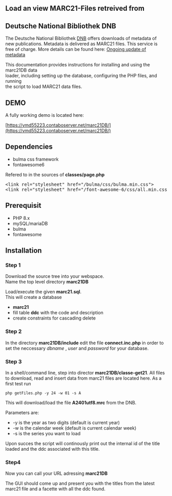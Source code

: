 
## Load an view MARC21-Files retreived from ##
## Deutsche National Bibliothek DNB ##


The Deutsche National Bibliothek [DNB](https://www.dnb.de/DE/Home/home_node.html) offers downloads of metadata of new
publications. Metadata is delivered as MARC21 files. This service is free of charge.
More details can be found here: [Ongoing update of metadata](https://www.dnb.de/EN/Professionell/Metadatendienste/Datenbezug/Laufend/laufend_node.html) 


This documentation provides instructions for installing and using the marc21DB data  
loader, including setting up the database, configuring the PHP files, and running  
the script to load MARC21 data files.
## **DEMO**

A fully working demo is located here:

[https://vmd55223.contaboserver.net/marc21DB/](https://vmd55223.contaboserver.net/marc21DB/)


## Dependencies

- bulma css framework
- fontawesome6

Refered to in the sources of **classes/page.php**  

<pre>
&lt;link rel="stylesheet" href="/bulma/css/bulma.min.css">   
&ltlink rel="stylesheet" href="/font-awesome-6/css/all.min.css">  
</pre>

## Prerequisit

- PHP 8.x
- mySQL/mariaDB
- bulma
- fontawesome

## Installation

### Step 1 

Download the source tree into your webspace.  
Name the top level directory **marc21DB**

Load/execute the given **marc21.sql**.  
This will create a database 

- **marc21**
- fill table **ddc** with the code and description
- create constraints for cascading delete   

### Step 2

In the directory **marc21DB/include** edit the file **connect.inc.php** in order to set
the neccessary _dbname_ , _user_ and _password_ for your database.   

### Step 3

In a shell/command line, step into director **marc21DB/classe-get21**. All files to download, read and insert data from 
marc21 files are located here. As a first test run 

``
php getFiles.php -y 24 -w 01 -s A
``

This will download/load the file **A2401utf8.mrc** from the DNB.

Parameters are:

- -y is the year as two digits (default is current year)
- -w is the calendar week (default is current calendar week)
- -s is the series you want to load

Upon succes the script will continously print out the internal id of 
the title loaded and the ddc associated with this title.

### Step4 

Now you can call your URL adressing **marc21DB**

The GUI should come up and present you with the titles from the latest marc21 file and a facette with
all the ddc found. 